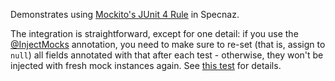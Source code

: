 Demonstrates using [Mockito's JUnit 4 Rule](https://static.javadoc.io/org.mockito/mockito-core/1.10.19/org/mockito/junit/MockitoRule.html) in Specnaz.

The integration is straightforward, except for one detail:
if you use the [@InjectMocks](https://static.javadoc.io/org.mockito/mockito-core/2.13.0/org/mockito/InjectMocks.html) annotation,
you need to make sure to re-set
(that is, assign to `null`)
all fields annotated with that after each test -
otherwise, they won't be injected with fresh mock instances again.
See [this test](InjectMocksAnnotationMockitoRuleSpec.java) for details.
